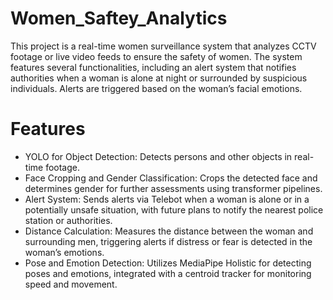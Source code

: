 # Women_Saftey_Analytics
This project is a real-time women surveillance system that analyzes CCTV footage or live video feeds to ensure the safety of women. The system features several functionalities, including an alert system that notifies authorities when a woman is alone at night or surrounded by suspicious individuals. Alerts are triggered based on the woman’s facial emotions.
# Features
- YOLO for Object Detection: Detects persons and other objects in real-time footage.
- Face Cropping and Gender Classification: Crops the detected face and determines gender for further assessments using transformer pipelines.
- Alert System: Sends alerts via Telebot when a woman is alone or in a potentially unsafe situation, with future plans to notify the nearest police station or authorities.
- Distance Calculation: Measures the distance between the woman and surrounding men, triggering alerts if distress or fear is detected in the woman’s emotions.
- Pose and Emotion Detection: Utilizes MediaPipe Holistic for detecting poses and emotions, integrated with a centroid tracker for monitoring speed and movement.

